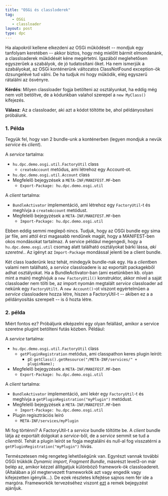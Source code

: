 ```yaml
---
title: "OSGi és classloderek"
tag:
   - OSGi
   - classloader
layout: post
type: dpc
---
```


Ha alapokról kellene elkezdeni az OSGi működését -- mondjuk egy tanfolyam keretében -- akkor biztos, hogy még mielőtt bármit elmondanánk, a classloaderek működését kéne megértetni. Igazából meglehetősen egyszerűek a szabályok, de jó tudatosítani őket. Ha nem ismerjük a szabályokat, az OSGi konténerünk változatos ClassNotFound exception-ök dzsungelévé tud válni. De ha tudjuk mi hogy működik, elég egyszerű rátalálni az ösvényre.

**Kérdés**: Milyen classloader fogja betölteni az osztályunkat, ha eddig még nem volt betöltve, de a kódunkban valahol szerepel a ```new MyClass()``` kifejezés.

**Válasz**: Az a classloader, aki azt a kódot töltötte be, ahol példányosítani próbálunk.

### 1. Példa

Tegyük fel, hogy van 2 bundle-unk a konténerben (legyen mondjuk a nevük *service* és *client*). 

A *service* tartalma:

 * ```hu.dpc.demo.osgi.util.FactoryUtil``` class
     * ```createAccount``` metódus, ami létrehoz egy Account-ot.
 * ```hu.dpc.demo.osgi.util.Account``` class
 * Megfelelő bejegyzések a ```META-INF/MANIFEST.MF```-ben
     * ```Export-Package: hu.dpc.demo.osgi.util```

A *client* tartalma:

* ```BundleActivator``` implementáció, ami létrehoz egy ```FactoryUtil```-t és meghívja a ```createAccount``` metódust.
* Megfelelő bejegyzések a ```META-INF/MANIFEST.MF```-ben
    * ```Import-Package: hu.dpc.demo.osgi.util```

Ebben eddig semmi meglepő nincs. Tudjuk, hogy az OSGi bundle egy sima jar file, ami attól érzi magasabb rendűnek magát, hogy a MANIFEST-ben okos mondásokat tartalmaz. A service például megengedi, hogy  a ```hu.dpc.demo.osgi.util``` csomag alatt található osztályokat bárki lássa, *aki szeretné.*. Az igényt az ```Import-Package``` mondással jelenti be a client bundle.

Két class loaderünk lesz tehát, mindegyik bundle-nak egy. Ha a *client*ben valami nem található, a *service* classloadere is az exportált packagekből adhat osztályokat. Ha a BundleActivator-ban (ami esetünkben kb. olyan mint a main) meghívjuk a ```new FactoryUtil()``` konstruktor, akkor mivel a saját classloader nem tölti be, az import nyomán megtalált *service* classloader ad nekünk egy `FactoryUtilt`. A ```new Account()```-ot viszont egyértelműen a *service* classloadere hozza létre, hiszen a FactoryUtil-t -- akiben ez a a példányosítás szerepelt -- is ő hozta létre.

### 2. példa

Miért fontos ez? Próbáljunk elképzelni egy olyan felállást, amikor a service szeretne plugint betölteni futás közben. Például:

A *service* tartalma:

 * ```hu.dpc.demo.osgi.util.FactoryUtil``` class
     * ```getPluginRegistration``` metódus, ami classpathon keres plugin leírót:
         * pl: ```getClass().getResource("/META-INF/services/" + pluginName);```
 * Megfelelő bejegyzések a ```META-INF/MANIFEST.MF```-ben
     * ```Export-Package: hu.dpc.demo.osgi.util```

A *client* tartalma:

* ```BundleActivator``` implementáció, ami lekér egy ```FactoryUtil```-t és meghívja a ```getPluginRegistration("myPlugin")``` metódust.
* Megfelelő bejegyzések a ```META-INF/MANIFEST.MF```-ben
    * ```Import-Package: hu.dpc.demo.osgi.util```
* Plugin regisztrációs leíró
    * ```META-INF/services/myPlugin```

Mi fog történni? A FactoryUtil-t a *service* bundle töltötte be. A *client* bundle látja az exportált dolgokat a *service*-ből, de a *service* semmit se tud a *client*ről. Tehát a plugin leírót se fogja megtalálni és null-al fog visszatérni a `getPluginRegistration("myPlugin")` hívás.

Természetesen még rengeteg lehetőségünk van. Egyrészt vannak további OSGi trükkök *Dynamic import*, *Fragment Bundle*, másrészt level3-on már belép az, amikor kézzel állítgatjuk különböző framework-ök classloadereit. (Általában a jól megtervezett frameworkök azt vagy engedik vagy kifejezetten igénylik...). De ezek részletes kifejtése sajnos nem fér ide a margóra. Frameworkök tervezéséhez viszont [ezt](http://njbartlett.name/2010/08/30/osgi-readiness-loading-classes.html) a remek bejegyzést ajánljuk.
